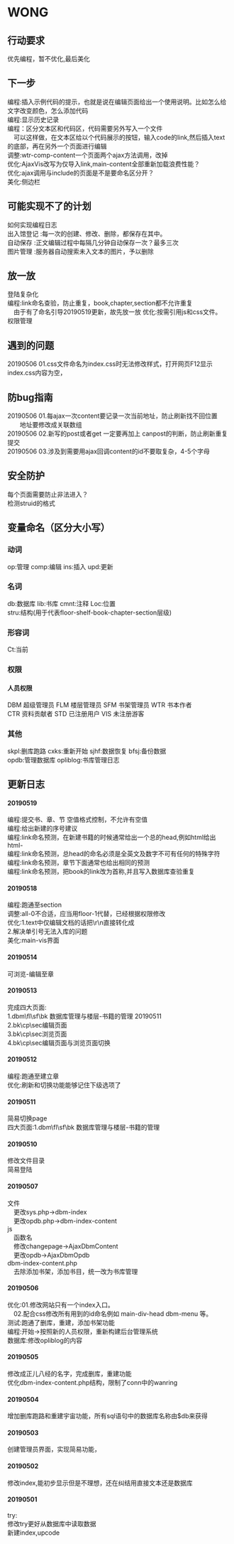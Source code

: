 # WONG
## 行动要求
优先编程，暂不优化,最后美化
## 下一步
编程:插入示例代码的提示，也就是说在编辑页面给出一个使用说明。比如怎么给文字改变颜色，怎么添加代码  
编程:显示历史记录  
编程：区分文本区和代码区，代码需要另外写入一个文件  
&emsp;可以这样做，在文本区给以个代码展示的按钮，输入code的link,然后插入text的底部，再在另外一个页面进行编辑  
调整:wtr-comp-content一个页面两个ajax方法调用，改掉  
优化:AjaxVis改写为仅导入link,main-content全部重新加载浪费性能？  
优化:ajax调用与include的页面是不是要命名区分开？  
美化:侧边栏

## 可能实现不了的计划
如何实现编程日志  
出入馆登记 :每一次的创建、修改、删除，都保存在其中。  
自动保存 :正文编辑过程中每隔几分钟自动保存一次？最多三次  
图片管理 :服务器自动搜索未入文本的图片，予以删除
## 放一放
登陆复杂化  
编程:link命名查验，防止重复，book,chapter,section都不允许重复  
&emsp;由于有了命名引导20190519更新，故先放一放
优化:按需引用js和css文件。  
权限管理
## 遇到的问题
20190506 01.css文件命名为index.css时无法修改样式，打开网页F12显示index.css内容为空，
## 防bug指南
20190506 01.每ajax一次content要记录一次当前地址，防止刷新找不回位置  
&emsp;&emsp;地址要修改成关联数组  
20190506 02.新写的post或者get 一定要再加上 canpost的判断，防止刷新重复提交  
20190506 03.涉及到需要用ajax回调content的id不要取复杂，4-5个字母
## 安全防护
每个页面需要防止非法进入？  
检测struid的格式  
## 变量命名（区分大小写）
### 动词
op:管理 comp:编辑 ins:插入 upd:更新  
### 名词
db:数据库 lib:书库 cmnt:注释 Loc:位置  
stru:结构(用于代表floor-shelf-book-chapter-section层级)  
### 形容词
Ct:当前
### 权限
#### 人员权限
DBM	超级管理员 FLM 楼层管理员 SFM 书架管理员 WTR 书本作者  
CTR 资料贡献者 STD 已注册用户 VIS 未注册游客
### 其他
skpl:删库跑路 cxks:重新开始 sjhf:数据恢复 bfsj:备份数据  
opdb:管理数据库 opliblog:书库管理日志
## 更新日志
#### 20190519
编程:提交书、章、节 空值格式控制，不允许有空值  
编程:给出新建的序号建议  
编程:link命名预测，在新建书籍的时候通常给出一个总的head,例如html给出html-  
编程:link命名预测，总head的命名必须是全英文及数字不可有任何的特殊字符  
编程:link命名预测，章节下面通常也给出相同的预测  
编程:link命名预测，把book的link改为首称,并且写入数据库查验重复  
#### 20190518
编程:跑通至section  
调整:all-0不合适，应当用floor-1代替，已经根据权限修改  
优化:1.text中仅编辑文档的话把\r\n直接转化成<br>2.解决单引号无法入库的问题  
美化:main-vis界面
#### 20190514
可浏览-编辑至章
#### 20190513
完成四大页面:  
1.dbm\fl\sf\bk 数据库管理与楼层-书籍的管理 20190511  
2.bk\cp\sec编辑页面  
3.bk\cp\sec浏览页面  
4.bk\cp\sec编辑页面与浏览页面切换
#### 20190512
编程:跑通至建立章  
优化:刷新和切换功能能够记住下级选项了  
#### 20190511
简易切换page  
四大页面:1.dbm\fl\sf\bk 数据库管理与楼层-书籍的管理
#### 20190510
修改文件目录  
简易登陆
#### 20190507
文件  
&emsp;更改sys.php->dbm-index  
&emsp;更改opdb.php->dbm-index-content  
js  
&emsp;函数名  
&emsp;修改changepage->AjaxDbmContent  
&emsp;更改opdb->AjaxDbmOpdb  
dbm-index-content.php  
&emsp;去除添加书架，添加书目，统一改为书库管理
#### 20190506
优化:01.修改网站只有一个index入口。  
&emsp;02.配合css修改所有用到的id命名例如 main-div-head dbm-menu 等。  
测试:跑通了删库，重建，添加书架功能  
编程:开始->按照新的人员权限，重新构建后台管理系统  
数据库:修改opliblog的内容
#### 20190505
修改成正儿八经的名字，完成删库，重建功能  
优化dbm-index-content.php结构，限制了conn中的wanring
#### 20190504
增加删库跑路和重建宇宙功能，所有sql语句中的数据库名称由$db来获得
#### 20190503
创建管理员界面，实现简易功能，
#### 20190502
修改index,能初步显示但是不理想，还在纠结用直接文本还是数据库
#### 20190501
try:  
修改try更好从数据库中读取数据  
新建index,upcode  